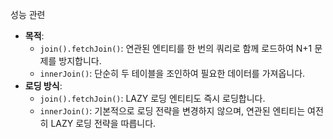 
성능 관련
- **목적**:
    - `join().fetchJoin()`: 연관된 엔티티를 한 번의 쿼리로 함께 로드하여 N+1 문제를 방지합니다.
    - `innerJoin()`: 단순히 두 테이블을 조인하여 필요한 데이터를 가져옵니다.
- **로딩 방식**:
    - `join().fetchJoin()`: LAZY 로딩 엔티티도 즉시 로딩합니다.
    - `innerJoin()`: 기본적으로 로딩 전략을 변경하지 않으며, 연관된 엔티티는 여전히 LAZY 로딩 전략을 따릅니다.

